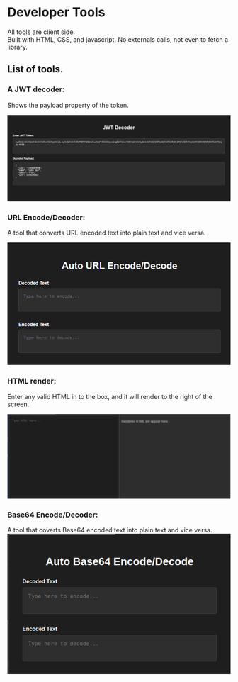 # Developer Tools

All tools are client side.  
Built with HTML, CSS, and javascript. No externals calls, not even to fetch a library.

## List of tools.

### A JWT decoder:
Shows the payload property of the token.

![token-decoder](images/token-decoder.png)

### URL Encode/Decoder:
A tool that converts URL encoded text into plain text and vice versa.

![url encode/decode](images/url-encode-decode.png)

### HTML render:
Enter any valid HTML in to the box, and it will render to the right of the screen.

![html-render](images/html-render.png)

### Base64 Encode/Decoder:
A tool that coverts Base64 encoded text into plain text and vice versa.
![base64 encode/decode](images/base64-encode-decode.png)